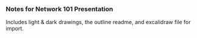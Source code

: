 ### Notes for Network 101 Presentation

Includes light & dark drawings, the outline readme, and excalidraw file for import.


